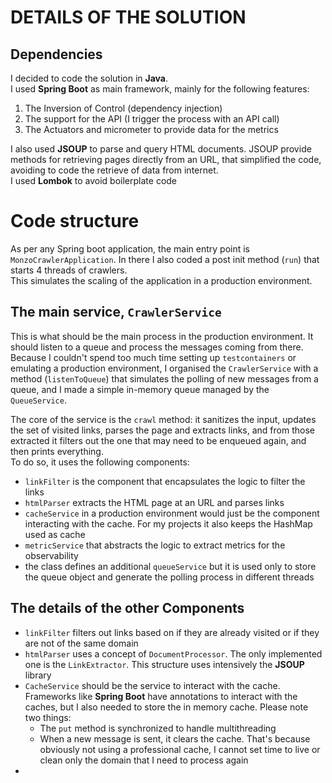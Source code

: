 # DETAILS OF THE SOLUTION
## Dependencies
I decided to code the solution in **Java**.  
I used **Spring Boot** as main framework, mainly for the following features:  
1. The Inversion of Control (dependency injection)
2. The support for the API (I trigger the process with an API call)
3. The Actuators and micrometer to provide data for the metrics

I also used **JSOUP** to parse and query HTML documents. JSOUP provide methods for retrieving pages directly from an URL, that simplified the code, avoiding to code the retrieve of data from internet.  
I used **Lombok** to avoid boilerplate code

# Code structure
As per any Spring boot application, the main entry point is `MonzoCrawlerApplication`. In there I also coded a post init method (`run`) that starts 4 threads of crawlers.  
This simulates the scaling of the application in a production environment.
## The main service, `CrawlerService`
This is what should be the main process in the production environment. It should listen to a queue and process the messages coming from there.  
Because I couldn't spend too much time setting up `testcontainers` or emulating a production environment, I organised the `CrawlerService` with a method (`listenToQueue`) that simulates the polling of new messages from a queue, and I made a simple in-memory queue managed by the `QueueService`.  

The core of the service is the `crawl` method: it sanitizes the input, updates the set of visited links, parses the page and extracts links, and from those extracted it filters out the one that may need to be enqueued again, and then prints everything.  
To do so, it uses the following components:
- `linkFilter` is the component that encapsulates the logic to filter the links
- `htmlParser` extracts the HTML page at an URL and parses links
- `cacheService` in a production environment would just be the component interacting with the cache. For my projects it also keeps the HashMap used as cache
- `metricService` that abstracts the logic to extract metrics for the observability
- the class defines an additional `queueService` but it is used only to store the queue object and generate the polling process in different threads

## The details of the other Components
- `linkFilter` filters out links based on if they are already visited or if they are not of the same domain
- `htmlParser` uses a concept of `DocumentProcessor`. The only implemented one is the `LinkExtractor`. This structure uses intensively the **JSOUP** library
- `CacheService` should be the service to interact with the cache. Frameworks like **Spring Boot** have annotations to interact with the caches, but I also needed to store the in memory cache. Please note two things:
  - The `put` method is synchronized to handle multithreading
  - When a new message is sent, it clears the cache. That's because obviously not using a professional cache, I cannot set time to live or clean only the domain that I need to process again
- 